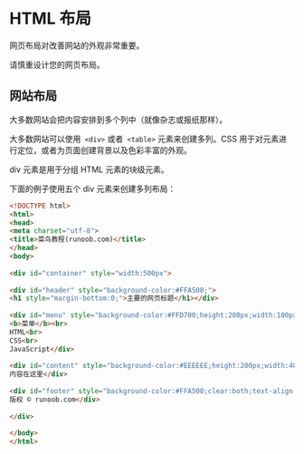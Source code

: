 # HTML 布局

网页布局对改善网站的外观非常重要。

请慎重设计您的网页布局。



## 网站布局

大多数网站会把内容安排到多个列中（就像杂志或报纸那样）。

大多数网站可以使用``` <div>``` 或者``` <table>``` 元素来创建多列。CSS 用于对元素进行定位，或者为页面创建背景以及色彩丰富的外观。

div 元素是用于分组 HTML 元素的块级元素。

下面的例子使用五个 div 元素来创建多列布局：

```html
<!DOCTYPE html>
<html>
<head> 
<meta charset="utf-8"> 
<title>菜鸟教程(runoob.com)</title> 
</head>
<body>
 
<div id="container" style="width:500px">
 
<div id="header" style="background-color:#FFA500;">
<h1 style="margin-bottom:0;">主要的网页标题</h1></div>
 
<div id="menu" style="background-color:#FFD700;height:200px;width:100px;float:left;">
<b>菜单</b><br>
HTML<br>
CSS<br>
JavaScript</div>
 
<div id="content" style="background-color:#EEEEEE;height:200px;width:400px;float:left;">
内容在这里</div>
 
<div id="footer" style="background-color:#FFA500;clear:both;text-align:center;">
版权 © runoob.com</div>
 
</div>
 
</body>
</html>
```
